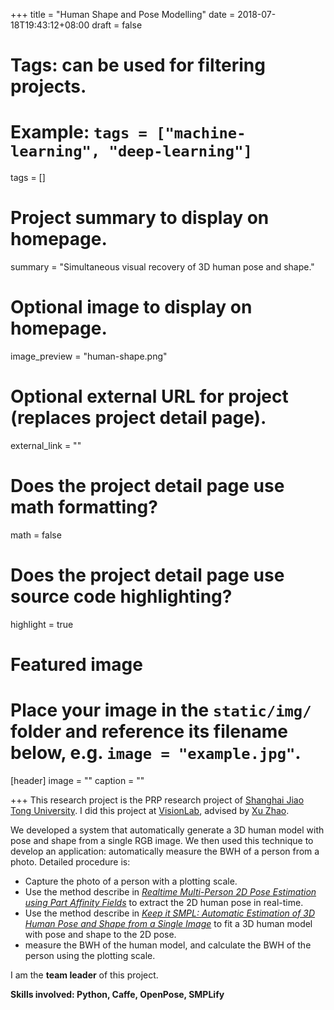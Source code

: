 +++
title = "Human Shape and Pose Modelling"
date = 2018-07-18T19:43:12+08:00
draft = false

# Tags: can be used for filtering projects.
# Example: `tags = ["machine-learning", "deep-learning"]`
tags = []

# Project summary to display on homepage.
summary = "Simultaneous visual recovery of 3D human pose and shape."

# Optional image to display on homepage.
image_preview = "human-shape.png"

# Optional external URL for project (replaces project detail page).
external_link = ""

# Does the project detail page use math formatting?
math = false

# Does the project detail page use source code highlighting?
highlight = true

# Featured image
# Place your image in the `static/img/` folder and reference its filename below, e.g. `image = "example.jpg"`.
[header]
image = ""
caption = ""

+++
This research project is the PRP research project of [Shanghai Jiao Tong University](http://en.sjtu.edu.cn). I did this project at [VisionLab](http://www.visionlab.sjtu.edu.cn), advised by [Xu Zhao](http://www.automation.sjtu.edu.cn/en/ShowPeople.aspx?info_id=505&info_lb=326&flag=224).

We developed a system that automatically generate a 3D human model with pose and shape from a single RGB image. We then used this technique to develop an application: automatically measure the BWH of a person from a photo. Detailed procedure is:

* Capture the photo of a person with a plotting scale.
* Use the method describe in [*Realtime Multi-Person 2D Pose Estimation using Part Affinity Fields*](http://openaccess.thecvf.com/content_cvpr_2017/html/Cao_Realtime_Multi-Person_2D_CVPR_2017_paper.html) to extract the 2D human pose in real-time.
* Use the method describe in [*Keep it SMPL: Automatic Estimation of 3D Human Pose and Shape from a Single Image*](https://link.springer.com/chapter/10.1007/978-3-319-46454-1_34) to fit a 3D human model with pose and shape to the 2D pose.
* measure the BWH of the human model, and calculate the BWH of the person using the plotting scale.

I am the **team leader** of this project.

**Skills involved: Python, Caffe, OpenPose, SMPLify**